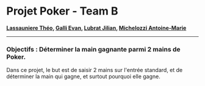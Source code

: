 # Projet Poker - Team B

**[Lassauniere Théo](https://github.com/theoLassauniere), [Galli Evan](https://github.com/06Games), [Lubrat Jilian](https://github.com/LubratJilian), [Michelozzi Antoine-Marie](https://github.com/mantoniu)**

------------------------

### **Objectifs** : Déterminer la main gagnante parmi 2 mains de Poker.

Dans ce projet, le but est de saisir 2 mains sur l'entrée standard, et de déterminer la main qui gagne, et surtout
pourquoi elle gagne.

